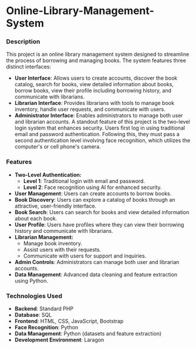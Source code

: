 # Online-Library-Management-System

### Description
This project is an online library management system designed to streamline the process of borrowing and managing books. The system features three distinct interfaces:

- **User Interface**: Allows users to create accounts, discover the book catalog, search for books, view detailed information about books, borrow books, view their profile including borrowing history, and communicate with librarians.
- **Librarian Interface**: Provides librarians with tools to manage book inventory, handle user requests, and communicate with users.
- **Administrator Interface**: Enables administrators to manage both user and librarian accounts.
A standout feature of this project is the two-level login system that enhances security. Users first log in using traditional email and password authentication. Following this, they must pass a second authentication level involving face recognition, which utilizes the computer's or cell phone's camera.

### Features
- **Two-Level Authentication:**
  - **Level 1**: Traditional login with email and password.
  - **Level 2**: Face recognition using AI for enhanced security.
- **User Management**: Users can create accounts to borrow books.
- **Book Discovery**: Users can explore a catalog of books through an attractive, user-friendly interface.
- **Book Search**: Users can search for books and view detailed information about each book.
- **User Profile**: Users have profiles where they can view their borrowing history and communicate with librarians.
- **Librarian Management:**
  - Manage book inventory.
  - Assist users with their requests.
  - Communicate with users for support and inquiries.
- **Admin Controls**: Administrators can manage both user and librarian accounts.
- **Data Management**: Advanced data cleaning and feature extraction using Python.
### Technologies Used
- **Backend**: Standard PHP
- **Database**: SQL
- **Frontend**: HTML, CSS, JavaScript, Bootstrap
- **Face Recognition**: Python
- **Data Management**: Python (datasets and feature extraction)
- **Development Environment**: Laragon

